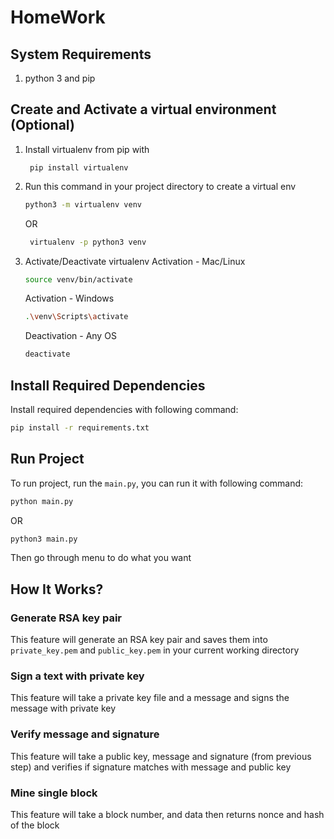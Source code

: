 # HomeWork

## System Requirements
1. python 3 and pip

## Create and Activate a virtual environment (Optional)
1. Install virtualenv from pip with 
   ```
    pip install virtualenv
   ```
2. Run this command in your project directory to create a virtual env
   
   ```bash
   python3 -m virtualenv venv 
   ```

   OR
   ```bash
    virtualenv -p python3 venv
   ```
3. Activate/Deactivate virtualenv
    Activation - Mac/Linux
    ```bash
    source venv/bin/activate
    ```
    Activation - Windows
    ```bash
    .\venv\Scripts\activate
    ```

    Deactivation - Any OS
    ```bash
    deactivate
    ```

## Install Required Dependencies
Install required dependencies with following command:

```bash
pip install -r requirements.txt
```

## Run Project
To run project, run the `main.py`, you can run it with following command:

```bash
python main.py
```

OR 

```bash 
python3 main.py
```

Then go through menu to do what you want

## How It Works?
### Generate RSA key pair
This feature will generate an RSA key pair and saves them into `private_key.pem` and `public_key.pem` in your current working directory

### Sign a text with private key
This feature will take a private key file and a message and signs the message with private key

### Verify message and signature
This feature will take a public key, message and signature (from previous step) and verifies if signature matches with message and public key

### Mine single block
This feature will take a block number, and data then returns nonce and hash of the block